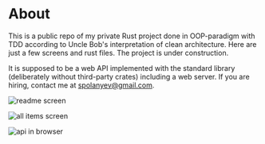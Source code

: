 # About

This is a public repo of my private Rust project done in OOP-paradigm with TDD according to Uncle Bob's interpretation of clean architecture. Here are just a few screens and rust files. The project is under construction.

It is supposed to be a web API implemented with the standard library (deliberately without third-party crates) including a web server. If you are hiring, contact me at [spolanyev@gmail.com](mailto:spolanyev@gmail.com?subject=Rust%3A%20vacancy).

![readme screen](https://github.com/spolanyev/rust-oop-tdd-clean-architecture-web-api/blob/main/readme.png?raw=true)

![all items screen](https://github.com/spolanyev/rust-oop-tdd-clean-architecture-web-api/blob/main/all-items.png?raw=true)

![api in browser](https://github.com/spolanyev/rust-oop-tdd-clean-architecture-web-api/blob/main/api-in-browser.png?raw=true)
